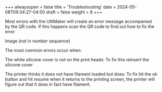 +++
alwaysopen = false
title = 'Troubleshooting'
date = 2024-05-08T09:34:27-04:00
draft = false
weight = 8
+++

Most errors with the UltiMaker will create an error message accompanied by the QR code. If this happens scan the QR code to find out how to fix the error

Image (not in number sequence)

The most common errors occur when:

The white silicone cover is not on the print heads: To fix this reinsert the silicone cover

The printer thinks it does not have filament loaded but does: To fix hit the ok button and hit resume when it returns to the printing screen, the printer will figure out that it does in fact have filament.

